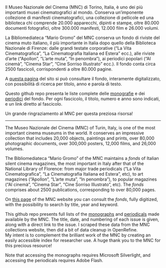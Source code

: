 Il Museo Nazionale del Cinema (MNC) di Torino, Italia, è uno dei più importanti musei cinematografici al mondo. Conserva un’imponente collezione di manifesti cinematografici, una collezione di pellicole ed una biblioteca chi comprende 20.000 apparecchi, dipinti e stampe, oltre 80.000 documenti fotografici, oltre 300.000 manifesti, 12.000 film e 26.000 volumi.

La Bibliomediateca “Mario Gromo” del MNC conserva un fondo di riviste del cinema muto italiano, il più importante in Italia dopo quello della Biblioteca Nazionale di Firenze: dalle grandi testate corporative (“La Vita Cinematografica”, “La Cinematografia Italiana ed Estera” ecc.), alle riviste d’arte (“Apollon”, “L’arte muta”, “In penombra”), ai periodici popolari (“Al cinemà”, “Cinema Star”, “Cine Sorriso Illustrato” ecc.). Il fondo conta circa 2500 fascicoli, corrispondenti a oltre 80.000 pagine.

A [questa pagina](http://www2.museocinema.it/collezioni/PeriodiciMonografie.aspx) del sito si può consultare il fondo, interamente digitalizzato, con possibilità di ricerca per titolo, anno e parola di testo.

Questo github repo presenta le liste complete delle [monografie](./mnc_monografie.csv) e dei [periodici](./mnc_periodici.csv) del fondo. Per ogni fascicolo, il titolo, numero e anno sono indicati, e un link diretto al fascicolo.

Un grande ringraziamento al MNC per questa preziosa risorsa!

<hr>

The Museo Nazionale del Cinema (MNC) of Turin, Italy, is one of the most important cinema museums in the world. It conserves an impressive collection that includes 20,000 objects, paintings and prints, over 80,000 photographic documents, over 300,000 posters, 12,000 films, and 26,000 volumes.

The Bibliomediateca “Mario Gromo” of the MNC maintains a _fonds_ of Italian silent cinema magazines, the most important in Italy after that of the National Library of Florence: from major trade periodicals (“La Vita Cinematografica”, “La Cinematografia Italiana ed Estera”, etc), to art magazines (“Apollon”, “L’arte muta”, “In penombra”), to popular magazines (“Al cinemà”, “Cinema Star”, “Cine Sorriso Illustrato”, etc). The _fonds_ comprises about 2500 publications, corresponding to over 80,000 pages.

On [this page](http://www2.museocinema.it/collezioni/PeriodiciMonografie.aspx) of the MNC website you can consult the _fonds_, fully digitized, with the possibility to search by title, year and keyword.

This github repo presents full lists of the [monographs](./mnc_monografie.csv) and [periodicals](./mnc_periodici.csv)  made available by the MNC. The title, date, and numbering of each issue is given, along with a direct link to the issue. I scraped these data from the MNC collections website, then did a bit of data cleanup in OpenRefine.  
My intent is to complement the brilliant work of the MNC by creating an easily accessible index for researcher use. A huge thank you to the MNC for this precious resource!

Note that accessing the monographs requires Microsoft Silverlight, and accessing the periodicals requires Adobe Flash.
